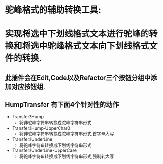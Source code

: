 # 驼峰格式的辅助转换工具:
# 实现将选中下划线格式文本进行驼峰的转换和将选中驼峰格式文本向下划线格式文件的转换. 
## 此插件会在Edit,Code以及Refactor三个按钮分组中添加对应按钮组.
## HumpTransfer 有下面4个针对性的动作
- Transfer2Hump
    - 将非驼峰字符串转换成驼峰字符串形式
- Transfer2Hump-UpperChar0
    - 将非驼峰字符串转换成驼峰字符串形式,首字母大写
- Transfer2UnderLine
    - 将驼峰字符串转换成下划线字符串形式
- Transfer2UnderLine-UpperCase
    - 将驼峰字符串转换成下划线字符串形式,强制转大写